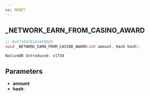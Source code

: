 ```yaml
---
ns: MONEY
---
```

## _NETWORK_EARN_FROM_CASINO_AWARD

```c
// 0x973A9781A34F8DEB
void _NETWORK_EARN_FROM_CASINO_AWARD(int amount, Hash hash);
```

```
NativeDB Introduced: v1734
```

## Parameters
* **amount**:
* **hash**:

